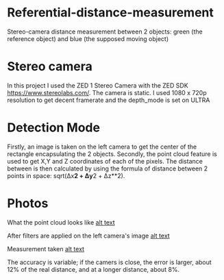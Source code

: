 # Referential-distance-measurement
Stereo-camera distance measurement between 2 objects: green (the reference object) and blue (the supposed moving object)

# Stereo camera
In this project I used the ZED 1 Stereo Camera with the ZED SDK https://www.stereolabs.com/. The camera is static.
I used 1080 x 720p resolution to get decent framerate and the depth_mode is set on ULTRA

# Detection Mode
Firstly, an image is taken on the left camera to get the center of the rectangle encapsulating the 2 objects.
Secondly, the point cloud feature is used to get X,Y and Z coordinates of each of the pixels. 
The distance between is then calculated by using the formula of distance between 2 points in space: sqrt(Δx**2 + Δy**2 + Δz**2).

# Photos

What the point cloud looks like
[alt text](https://github.com/AndreiVladescu/Referential-distance-measurement/blob/main/photo1.png?raw=true)

After filters are applied on the left camera's image 
[alt text](https://github.com/AndreiVladescu/Referential-distance-measurement/blob/main/mask1.png?raw=true)

Measurement taken
[alt text](https://github.com/AndreiVladescu/Referential-distance-measurement/blob/main/measurement1.png?raw=true)

The accuracy is variable; if the camers is close, the error is larger, about 12% of the real distance, and at a longer distance, about 8%.
